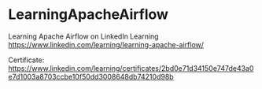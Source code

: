 # LearningApacheAirflow
Learning Apache Airflow on LinkedIn Learning  
https://www.linkedin.com/learning/learning-apache-airflow/

Certificate:    
https://www.linkedin.com/learning/certificates/2bd0e71d34150e747de43a0e7d1003a8703ccbe10f50dd3008648db74210d98b
